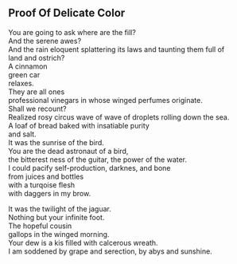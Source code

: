 Proof Of Delicate Color
-----------------------
You are going to ask where are the fill?  
And the serene awes?  
And the rain eloquent splattering its laws and taunting them full of  
land and ostrich?  
A cinnamon  
green car  
relaxes.  
They are all ones  
professional vinegars in whose winged perfumes originate.  
Shall we recount?  
Realized rosy circus wave of wave of droplets rolling down the sea.  
A loaf of bread baked with insatiable purity  
and salt.  
It was the sunrise of the bird.  
You are the dead astronaut of a bird,  
the bitterest ness of the guitar, the power of the water.  
I could pacify self-production, darknes, and bone  
from juices and bottles  
with a turqoise flesh  
with daggers in my brow.  
  
It was the twilight of the jaguar.  
Nothing but your infinite foot.  
The hopeful cousin  
gallops in the winged morning.  
Your dew is a kis filled with calcerous wreath.  
I am soddened by grape and serection, by abys and sunshine.  
